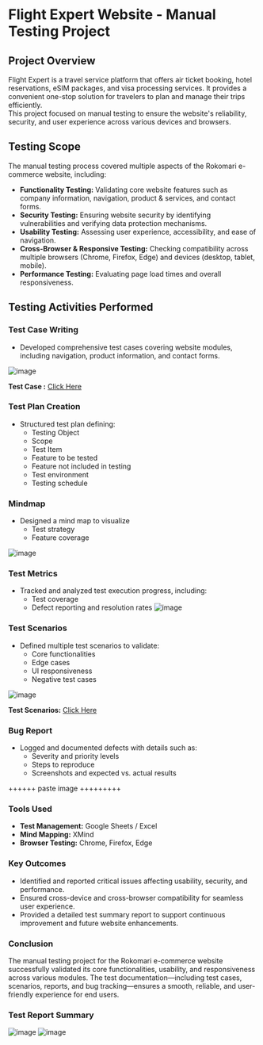 
# Flight Expert Website - Manual Testing Project

## Project Overview
Flight Expert is a travel service platform that offers air ticket booking, hotel reservations, eSIM packages, and visa processing services. It provides a convenient one-stop solution for travelers to plan and manage their trips efficiently.  
This project focused on manual testing to ensure the website's reliability, security, and user experience across various devices and browsers.

## Testing Scope
The manual testing process covered multiple aspects of the Rokomari e-commerce website, including:

- **Functionality Testing:** Validating core website features such as company information, navigation, product & services, and contact forms.
- **Security Testing:** Ensuring website security by identifying vulnerabilities and verifying data protection mechanisms.
- **Usability Testing:** Assessing user experience, accessibility, and ease of navigation.
- **Cross-Browser & Responsive Testing:** Checking compatibility across multiple browsers (Chrome, Firefox, Edge) and devices (desktop, tablet, mobile).
- **Performance Testing:** Evaluating page load times and overall responsiveness.

## Testing Activities Performed
### Test Case Writing
- Developed comprehensive test cases covering website modules, including navigation, product information, and contact forms.

![image](https://github.com/user-attachments/assets/8721dccd-927c-4940-8314-a596b862ef67)

**Test Case :** [Click Here](https://docs.google.com/spreadsheets/d/1rFeV41n414pqqF4WHT-vvRa_Ig6yrAQU/edit?gid=414538291#gid=414538291)

### Test Plan Creation
- Structured test plan defining:
  - Testing Object
  - Scope
  - Test Item
  -  Feature to be tested
  - Feature not included in testing
  - Test environment
  - Testing schedule


### Mindmap
- Designed a mind map to visualize
  - Test strategy
  - Feature coverage

![image](https://github.com/user-attachments/assets/463e69d3-32fc-4027-9e86-46a607ad73e9)


### Test Metrics
- Tracked and analyzed test execution progress, including:
  - Test coverage
  - Defect reporting and resolution rates
![image](https://github.com/user-attachments/assets/b1edf856-9e98-4457-98d5-f5a9b392d85e)


### Test Scenarios
- Defined multiple test scenarios to validate:
  - Core functionalities
  - Edge cases
  - UI responsiveness
  - Negative test cases
 
![image](https://github.com/user-attachments/assets/6956ec79-ab81-4dc6-8851-a4c30f726016)


**Test Scenarios:** [Click Here](https://docs.google.com/spreadsheets/d/1rFeV41n414pqqF4WHT-vvRa_Ig6yrAQU/edit?gid=1411771291#gid=1411771291)


### Bug Report 
- Logged and documented defects with details such as:
  - Severity and priority levels
  - Steps to reproduce
  - Screenshots and expected vs. actual results

++++++ paste image +++++++++


### Tools Used 
- **Test Management:** Google Sheets / Excel
- **Mind Mapping:** XMind
- **Browser Testing:** Chrome, Firefox, Edge


### Key Outcomes
- Identified and reported critical issues affecting usability, security, and performance.
- Ensured cross-device and cross-browser compatibility for seamless user experience.
- Provided a detailed test summary report to support continuous improvement and future website enhancements.


### Conclusion 
The manual testing project for the Rokomari e-commerce website successfully validated its core functionalities, usability, and responsiveness across various modules. The test documentation—including test cases, scenarios, reports, and bug tracking—ensures a smooth, reliable, and user-friendly experience for end users.


### Test Report Summary 

![image](https://github.com/user-attachments/assets/db4b0db7-482f-4ec5-bec3-2631dd2e3486)
![image](https://github.com/user-attachments/assets/0a0ebde7-5235-41be-810a-2d85b30036bd)



